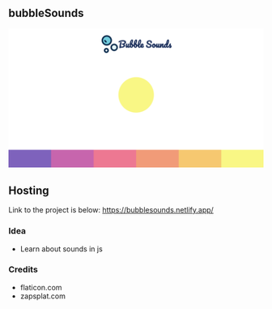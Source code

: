 ## bubbleSounds

![screen of the bubbleSounds project](https://github.com/Sharqiewicz/bubbleSounds/blob/master/bubblescreen.png?raw=true)

## Hosting
Link to the project is below:
https://bubblesounds.netlify.app/

### Idea

- Learn about sounds in js

### Credits

- flaticon.com
- zapsplat.com